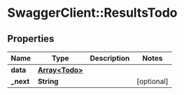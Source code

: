 # SwaggerClient::ResultsTodo

## Properties
Name | Type | Description | Notes
------------ | ------------- | ------------- | -------------
**data** | [**Array&lt;Todo&gt;**](Todo.md) |  | 
**_next** | **String** |  | [optional] 


